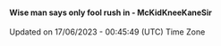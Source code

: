 #### Wise man says only fool rush in - McKidKneeKaneSir
Updated on 17/06/2023 - 00:45:49 (UTC) Time Zone
